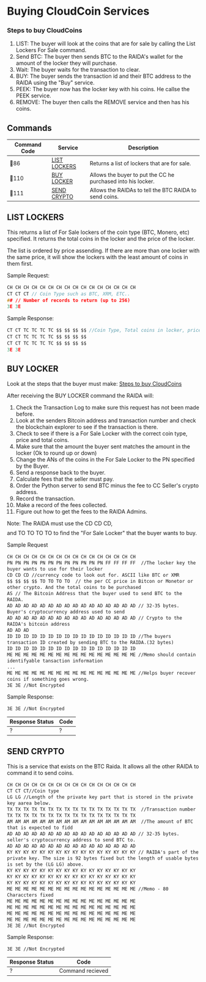 
# Buying CloudCoin Services

### Steps to buy CloudCoins
1. LIST: The buyer will look at the coins that are for sale by calling the List Lockers For Sale command.
2. Send BTC: The buyer then sends BTC to the RAIDA's wallet for the amount of the locker they will purchase.
3. Wait: The buyer waits for the transaction to clear.
4. BUY: The buyer sends the transaction id and their BTC address to the RAIDA using the "Buy" service.
5. PEEK: The buyer now has the locker key with his coins. He callse the PEEK service.
6. REMOVE: The buyer then calls the REMOVE service and then has his coins. 

## Commands

Command Code | Service | Description
---|---|---
🔴86 | [LIST LOCKERS](#list-lockers)| Returns a list of lockers that are for sale.  
🔴110 | [BUY LOCKER](#buy-locker) | Allows the buyer to put the CC he purchased into his locker. 
🔴111 | [SEND CRYPTO](#send-crypto) | Allows the RAIDAs to tell the BTC RAIDA to send coins. 

## LIST LOCKERS
This returns a list of For Sale lockers of the coin type (BTC, Monero, etc) specified. 
It returns the total coins in the locker and the price of the locker. 

The list is ordered by price assending. If there are more than one locker with the same price, it will show the lockers with the least
amount of coins in them first. 

Sample Request:
```c
CH CH CH CH CH CH CH CH CH CH CH CH CH CH CH CH
CT CT CT // Coin Type such as BTC, XRM, ETC..
## // Number of records to return (up to 256)
3E 3E
```

Sample Response:
```c
CT CT TC TC TC TC $$ $$ $$ $$ //Coin Type, Total coins in locker, price.  
CT CT TC TC TC TC $$ $$ $$ $$
CT CT TC TC TC TC $$ $$ $$ $$ 
3E 3E
```

<!--
![Reserve Locker](zips/lockers.png) -->
## BUY LOCKER
Look at the steps that the buyer must make:  [Steps to buy CloudCoins](#steps-to-buy-cloudcoins)

After receiving the BUY LOCKER command the RAIDA will:
1. Check the Transaction Log to make sure this request has not been made before.
2. Look at the senders Bitcoin address and transaction number and check the blockchain explorer to see if the transaction is there. 
3. Check to see if there is a For Sale Locker with the correct coin type, price and total coins.
4. Make sure that the amount the buyer sent matches the amount in the locker (Ok to round up or down)
5. Change the ANs of the coins in the For Sale Locker to the PN specified by the Buyer.
6. Send a response back to the buyer. 
7. Calculate fees that the seller must pay. 
8. Order the Python server to send BTC minus the fee to CC Seller's crypto address.
9. Record the transaction.
10. Make a record of the fees collected.
11. Figure out how to get the fees to the RAIDA Admins. 


Note: The RAIDA must use the CD CD CD, $$ $$ $$ $$ and TO TO TO TO to find the "For Sale Locker" that the buyer wants to buy.  

Sample Request
```
CH CH CH CH CH CH CH CH CH CH CH CH CH CH CH CH
PN PN PN PN PN PN PN PN PN PN PN PN FF FF FF FF  //The locker key the buyer wants to use for their locker
CD CD CD //currency code to look out for. ASCII like BTC or XMR
$$ $$ $$ $$ TO TO TO TO  // the per CC price in Bitcon or Monetor or other crypto. And the total coins to be purchased 
AS // The Bitcoin Address that the buyer used to send BTC to the RAIDA. 
AD AD AD AD AD AD AD AD AD AD AD AD AD AD AD AD // 32-35 bytes. Buyer's cryptocurrency address used to send
AD AD AD AD AD AD AD AD AD AD AD AD AD AD AD AD // Crypto to the RAIDA's bitcoin address
AD AD AD
ID ID ID ID ID ID ID ID ID ID ID ID ID ID ID ID //The buyers transaction ID created by sending BTC to the RAIDA.(32 bytes)
ID ID ID ID ID ID ID ID ID ID ID ID ID ID ID ID  
ME ME ME ME ME ME ME ME ME ME ME ME ME ME ME ME //Memo should contain identifyable tansaction information 
...
ME ME ME ME ME ME ME ME ME ME ME ME ME ME ME ME //Helps buyer recover coins if something goes wrong.
3E 3E //Not Encrypted
```

Sample Response: 
```
3E 3E //Not Encrypted
```
Response Status | Code
---|---
? | ?

## SEND CRYPTO
This is a service that exists on the BTC Raida. It allows all the other RAIDA to command it to send coins. 

```
CH CH CH CH CH CH CH CH CH CH CH CH CH CH CH CH
CT CT CT//Coin type
LG LG //Length of the private key part that is stored in the private key aarea below. 
TX TX TX TX TX TX TX TX TX TX TX TX TX TX TX TX  //Transaction number
TX TX TX TX TX TX TX TX TX TX TX TX TX TX TX TX
AM AM AM AM AM AM AM AM AM AM AM AM AM AM AM AM  //The amount of BTC that is expected to fidd
AD AD AD AD AD AD AD AD AD AD AD AD AD AD AD AD // 32-35 bytes. seller's cryptocurrency address to send BTC to.
AD AD AD AD AD AD AD AD AD AD AD AD AD AD AD AD
KY KY KY KY KY KY KY KY KY KY KY KY KY KY KY KY // RAIDA's part of the private key. The size is 92 bytes fixed but the length of usable bytes is set by the (LG LG) above.
KY KY KY KY KY KY KY KY KY KY KY KY KY KY KY KY 
KY KY KY KY KY KY KY KY KY KY KY KY KY KY KY KY
KY KY KY KY KY KY KY KY KY KY KY KY KY KY KY KY
ME ME ME ME ME ME ME ME ME ME ME ME ME ME ME ME //Memo - 80 Characcters fixed 
ME ME ME ME ME ME ME ME ME ME ME ME ME ME ME ME 
ME ME ME ME ME ME ME ME ME ME ME ME ME ME ME ME
ME ME ME ME ME ME ME ME ME ME ME ME ME ME ME ME
ME ME ME ME ME ME ME ME ME ME ME ME ME ME ME ME
3E 3E //Not Encrypted
```

Sample Response: 
```
3E 3E //Not Encrypted
```
Response Status | Code
---|---
? | Command recieved

<!--![Convert](zips/exchange.png) 

## CHECK FOR PAYMENT
* The RAIDA will make a call to a block explore for the transaction supplied by the client
* RAIDA checks the data of the transactoin. If it is too old it is rejected.
* RAIDA checks the list of recetn transactions and makes sure tokens have not been isssued yet.
* RAIDA moves coins from the sellers For Sale locker into the client's locker. 

The user sends:
* The cryptocurrency-code they send coins to. 
* The transaction numbers.
* Their crypto wallet address that coins were sent from.
* The receipt number (not required )
* The memo (up to 1300 bytes allows for 20KB on 16 RAIDAs)

Sample Request
```
CH CH CH CH CH CH CH CH CH CH CH CH CH CH CH CH
LK LK LK LK LK LK LK LK LK LK LK LK LK LK LK LK //Locker key that they want the coins to be put into.
CD CD CD // Currency Code that was sent
TR TR TR TR TR TR TR TR TR TR TR TR TR TR TR TR // Transaction ID
TR TR TR TR TR TR TR TR TR TR TR TR TR TR TR TR 
ID ID ID ID ID ID ID ID ID ID ID ID ID ID ID ID  //The receipt ID 
ME ME ME ME ME ME ME ME ME ME ME ME ME ME ME ME
...
ME ME ME ME ME ME ME ME ME ME ME ME ME ME ME ME //up to 1300 bytes of memo data. Optional.
3E 3E //Not Encrypted
```

Response Status | Code
---|---
Success | 250
Not enough market coins| 182
Price differnt more than 1% | 181
Address did not fit allowable format | 198
```
 //Empty 
3E 3E 
```


# Withdraw from Depository
* The user must first put the coins that they want to sell into a locker.
* The client must check with the exchange rate web API and decide when to convert. 
* The client will tell the RAIDA what price it would like to buy at (based on the exchange rate)
* The RAIDA will then check the price with the same API, if the prices are within 1% of each other, the transaction shall be made. 
* The Administrators must have a market maker account with enough currency in it to handle the transaction
* The RAIDA will tell the Crypto Wallet (Multisig) to transfer the money to the account.
* First come first serve with the market account to keep it simple. If the market account runs out conversion stops.
* There must be some way to roll back the transaction if they crypto part fails. 

The user sends:
* The cryptocurrency-code that they want to convert into (See table of crypto currencies)
* The converstion cost they expect to pay
* Their wallet address
* The receipt number (not required )
* The memo (up to 1300 bytes allows for 20KB on 16 RAIDAs)

Sample Request
```
CH CH CH CH CH CH CH CH CH CH CH CH CH CH CH CH
LK LK LK LK LK LK LK LK LK LK LK LK LK LK LK LK //Locker key with CloudCoins
CD CD CD //currency code to convert to
$$ $$ $$ $$ $$ $$ $$ $$ $$//Converstion cost expected
AS // Address size
AD AD AD AD AD AD AD AD AD AD AD AD AD AD AD AD //Target cryptocurrency address
AD AD AD AD AD AD AD AD AD AD AD AD AD AD AD AD
AD AD AD
ID ID ID ID ID ID ID ID ID ID ID ID ID ID ID ID  //The receipt ID 
ME ME ME ME ME ME ME ME ME ME ME ME ME ME ME ME
...
ME ME ME ME ME ME ME ME ME ME ME ME ME ME ME ME //up to 1300 bytes of memo data. Optional.
3E 3E //Not Encrypted
```


Response Status | Code
---|---
Success | 250
Not enough market coins| 182
Price differnt more than 1% | 181
Address did not fit allowable format | 198

```
PN PN PN PN PN PN PN PN PN PN PN PN PN PN PN PN  // P

 //Empty 
3E 3E 

Command Code | Type | Swap | Used By | Command | Link
---|---|---|---|---|---
113 | PythonRA | BTC To WEST | Buyer | [TriggerTransaction](#trigger-transaction) | Requests a RAIDA server to send a crypto transaction to a remote wallet
114 | PythonRA | BTC To WEST | Buyer | [GetRate](#get-rate) | Gets exchange rate for the client (This has been moved to the RAIDAX Proxy on the Treasurer's Workstation). RAIDAX calls service #114 on PythonRAIDA
115 | PythonRA | BTC To WEST | Buyer | [WatchForTransaction](#watch-for-transaction) | Checks if a transaction is confirmed on the Blockchain(This has been moved to the RAIDAX Proxy on the Treasurer's Workstation).


## REST Services Running on an Inforation Server
Some services do not need Data Supremacy and are located on tradition servers. They are acccessed using cutomary REST calls. These REST services are provided by a thrid part. The API can be found at [Postman](https://documenter.getpostman.com/view/16362858/UVXokDS6)

Method | Name | Description
---|---|---
GET | Get supported currencies | Returns a list of currencies that can be swapped
GET | Get rate | Shows the exchange rate the user must take. 
GET | Get transaction status | Tells the user what is happening with their transaction
GET | Get Transactions list | Shows a list of transactions that the user has performed
GET | Validate address | Allows the user to make sure the address is good
-->
